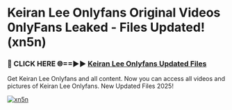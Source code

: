 # Keiran Lee Onlyfans Original Videos 0nlyFans Leaked - Files Updated! (xn5n)

<h3>🔴 CLICK HERE 🌐==►► <a href="https://tinyurl.com/2jnfzry5" rel="nofollow">Keiran Lee Onlyfans Updated Files</a></h3>

Get Keiran Lee Onlyfans and all content. Now you can access all videos and pictures of Keiran Lee Onlyfans. New Updated Files 2025!

[![xn5n](https://i.imgur.com/GyGTBgg.gif)](https://tinyurl.com/2jnfzry5)
